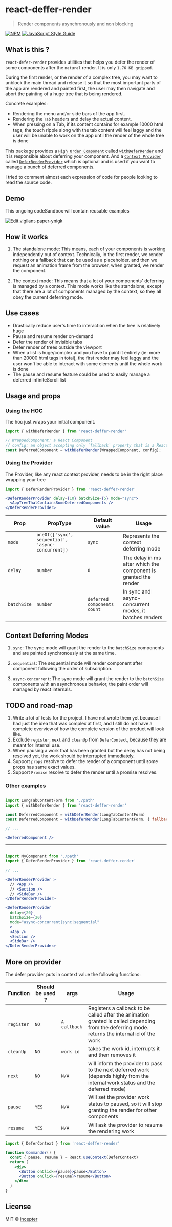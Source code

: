 # react-deffer-render

> Render components asynchronously and non blocking

[![NPM](https://img.shields.io/npm/v/react-deffer-render.svg)](https://www.npmjs.com/package/react-deffer-render) [![JavaScript Style Guide](https://img.shields.io/badge/code_style-standard-brightgreen.svg)](https://standardjs.com)

## What is this ?

`react-defer-render` provides utilities that helps you defer the render of some components after the `natural` render. It is only `1.76 KB gripped`.

During the first render, or the render of a complex tree, you may want to unblock the main thread
and release it so that the most important parts of the app are rendered and painted first, the user may then navigate and abort the painting of a huge tree that is being rendered.

Concrete examples:
- Rendering the menu and/or side bars of the app first.
- Rendering the `Tab` headers and delay the actual content.
- When pressing on a Tab, if its content contains for example 10000 html tags,
the touch ripple along with the tab content will feel laggy and the user will be unable to work on the app until the render of the whole tree is done

This package provides a [`High Order Component`](https://reactjs.org/docs/higher-order-components.html) called [`withDeferRender`](./src/withDeferRender.js) and it is responsible about deferring your component.
And a [`Context Provider`](https://reactjs.org/docs/context.html#contextprovider) called [`DeferRenderProvider`](./src/DeferRenderProvider.js) which is optional and is used if you want to manage a bunch of deferred components.

I tried to comment almost each expression of code for people looking to read the source code.

## Demo
This ongoing codeSandbox will contain reusable examples

<a href="https://codesandbox.io/s/github/incepter/react-defer-render-demo/tree/master/">
  <img alt="Edit vigilant-paper-ynigk" src="https://codesandbox.io/static/img/play-codesandbox.svg">
</a>

## How it works

1. The standalone mode: This means, each of your components is working independently out of context.
Technically, in the first render, we render nothing or a fallback that can be used as a placeholder. and then we request an animation frame from the browser, when granted, we render the component.

2. The context mode: This means that a lot of your components' deferring is managed by a context.
This mode works like the standalone, except that there are a lot of components managed by the context, so they all obey the current deferring mode.

## Use cases

- Drastically reduce user's time to interaction when the tree is relatively huge
- Pause and resume render on-demand
- Defer the render of invisible tabs
- Defer render of trees outside the viewport
- When a list is huge/complex and you have to paint it entirely (ie: more than 20000 html tags in total), the first render may feel laggy and the user won't be able to interact with some elements until the whole work is done
- The pause and resume feature could be used to easily manage a deferred infiniteScroll list

## Usage and props

### Using the HOC

The hoc just wraps your initial component.

```jsx
import { withDeferRender } from 'react-deffer-render'

// WrappedComponent: a React Component
// config: an object accepting only `fallback` property that is a React element
const DeferredComponent = withDeferRender(WrappedComponent, config);
```

### Using the Provider
The Provider, like any react context provider, needs to be in the right place wrapping your tree
```jsx
import { DeferRenderProvider } from 'react-deffer-render'

<DeferRenderProvider delay={10} batchSize={5} mode="sync">
  <AppTreeThatContainsSomeDeferredComponents />
</DeferRenderProvider>

```

|Prop         | PropType                                          | Default value                    | Usage            |
|-------------|---------------------------------------------------|----------------------------------|------------------|
|`mode`       | `oneOf(['sync', sequential', 'async-concurrent])` | `sync`                           | Represents the context deferring mode
|`delay`      | `number`                                          | `0`                              | The delay in ms after which the component is granted the render
|`batchSize`  | `number`                                          | `deferred components count`      | In sync and async-concurrent modes, it batches renders

## Context Deferring Modes

1. `sync`: The sync mode will grant the render to the `batchSize` components and are painted synchronously at the same time.

2. `sequential`: The sequential mode will render component after component following the order of subscription.

3. `async-concurrent`: The sync mode will grant the render to the `batchSize` components with an asynchronous behavior, the paint order will managed by react internals.

## TODO and road-map

1. Write a lot of tests for the project. I have not wrote them yet because I had just the idea that was complex at first, and I still do not have a complete overview of how the complete version of the product will look like.
2. Exclude `register`, `next` and `cleanUp` from `DeferContext`, because they are meant for internal use.
3. When pausing a work that has been granted but the delay has not being resolved yet, the work should be interrupted immediately.
4. Support `props` resolve to defer the render of a component until some props has same exact values.
5. Support `Promise` resolve to defer the render until a promise resolves.

### Other examples
```jsx

import LongTabContentForm from './path'
import { withDeferRender } from 'react-deffer-render'

const DeferredComponent = withDeferRender(LongTabContentForm)
const DeferredComponent = withDeferRender(LongTabContentForm, { fallback: <Spinner /> })

// ...

<DeferredComponent />
```
---
```jsx

import MyComponent from './path'
import { DeferRenderProvider } from 'react-deffer-render'

// ...

<DeferRenderProvider >
  // <App />
  // <Section />
  // <SideBar />
</DeferRenderProvider>

<DeferRenderProvider
  delay={20}
  batchSize={20}
  mode="async-concurrent|sync|sequential"
  >
  <App />
  <Section />
  <SideBar />
</DeferRenderProvider>
```
## More on provider

The defer provider puts in context value the following functions:

|Function     |Should be used ? |args             | Usage
|-------------|-----------------|-----------------|--------------------------------------------------
|`register`   |`NO`             |`A callback`     | Registers a callback to be called after the animation granted is called depending from the deferring mode. returns the internal id of the work
|`cleanUp`    |`NO`             |`work id`        | takes the work id, interrupts it and then removes it
|`next`       |`NO`             |`N/A`            | will inform the provider to pass to the next deferred work (depends highly from the internal work status and the deferred mode)
|`pause`      |`YES`            |`N/A`            | Will set the provider work status to paused, so it will stop granting the render for other components
|`resume`     |`YES`            |`N/A`            | Will ask the provider to resume the rendering work

```jsx
import { DeferContext } from 'react-deffer-render'

function Commander() {
  const { pause, resume } = React.useContext(DeferContext)
  return (
    <div>
      <Button onClick={pause}>pause</Button>
      <Button onClick={resume}>resume</Button>
    </div>
  )
}
```

## License

MIT © [incepter](https://github.com/incepter)

